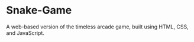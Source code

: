 # Snake-Game
A web-based version of the timeless arcade game, built using HTML, CSS, and JavaScript. 
